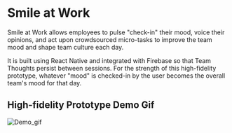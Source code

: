 # Smile at Work

Smile at Work allows employees to pulse "check-in" their mood, voice their opinions, and act upon crowdsourced micro-tasks to improve the team mood and shape team culture each day. 

It is built using React Native and integrated with Firebase so that Team Thoughts persist between sessions. For the strength of this high-fidelity prototype, whatever "mood" is checked-in by the user becomes the overall team's mood for that day.

## High-fidelity Prototype Demo Gif
![Demo_gif](assets/smileatwork-finaldemo.gif)

